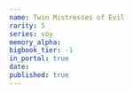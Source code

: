 ```yaml
---
name: Twin Mistresses of Evil
rarity: 5
series: voy
memory_alpha:
bigbook_tier: -1
in_portal: true
date:
published: true
---
```



